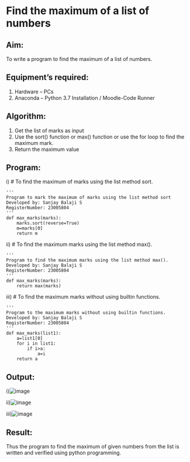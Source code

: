 # Find the maximum of a list of numbers
## Aim:
To write a program to find the maximum of a list of numbers.
## Equipment’s required:
1.	Hardware – PCs
2.	Anaconda – Python 3.7 Installation / Moodle-Code Runner
## Algorithm:
1.	Get the list of marks as input
2.	Use the sort() function or max() function or use the for loop to find the maximum mark.
3.	Return the maximum value
## Program:

i)	# To find the maximum of marks using the list method sort.
```
''' 
Program to mark the maximum of marks using the list method sort
Developed by: Sanjay Balaji S
RegisterNumber: 23005804
'''
def max_marks(marks):
    marks.sort(reverse=True)
    m=marks[0]
    return m
```

ii)	# To find the maximum marks using the list method max().
```
''' 
Program to find the maximum marks using the list method max().
Developed by: Sanjay Balaji S
RegisterNumber: 23005804
'''
def max_marks(marks):
    return max(marks)
```

iii) # To find the maximum marks without using builtin functions.
```
''' 
Program to the maximum marks without using builtin functions.
Developed by: Sanjay Balaji S
RegisterNumber: 23005804
'''
def max_marks(list1):
    a=list1[0]
    for i in list1:
        if i>a:
            a=i
    return a
```
## Output:
i)![image](https://github.com/SanjayBalaji0/FindMaximum/assets/145533553/922bbd0f-c8ad-47fb-a14d-7a2c7905c5a8)

ii)![image](https://github.com/SanjayBalaji0/FindMaximum/assets/145533553/622ab9c1-acc9-4f96-8275-a3b44dd7e48a)

iii)![image](https://github.com/SanjayBalaji0/FindMaximum/assets/145533553/610e84b7-30ec-4dda-bec3-c207c4560a8a)

## Result:
Thus the program to find the maximum of given numbers from the list is written and verified using python programming.
